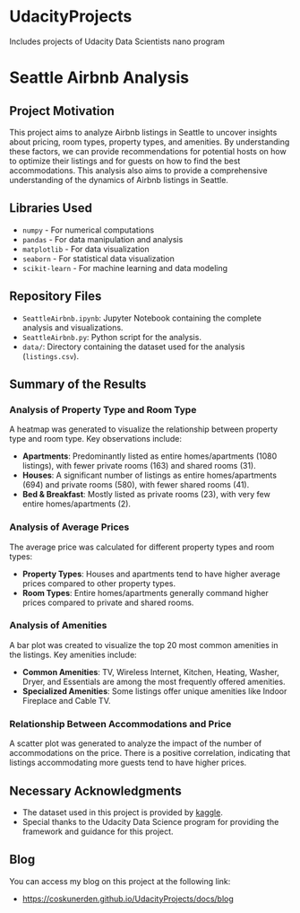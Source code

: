 # UdacityProjects
Includes projects of Udacity Data Scientists nano program

# Seattle Airbnb Analysis

## Project Motivation

This project aims to analyze Airbnb listings in Seattle to uncover insights about pricing, room types, property types, and amenities. By understanding these factors, we can provide recommendations for potential hosts on how to optimize their listings and for guests on how to find the best accommodations. This analysis also aims to provide a comprehensive understanding of the dynamics of Airbnb listings in Seattle.

## Libraries Used

- `numpy` - For numerical computations
- `pandas` - For data manipulation and analysis
- `matplotlib` - For data visualization
- `seaborn` - For statistical data visualization
- `scikit-learn` - For machine learning and data modeling

## Repository Files

- `SeattleAirbnb.ipynb`: Jupyter Notebook containing the complete analysis and visualizations.
- `SeattleAirbnb.py`: Python script for the analysis.
- `data/`: Directory containing the dataset used for the analysis (`listings.csv`).

## Summary of the Results

### Analysis of Property Type and Room Type

A heatmap was generated to visualize the relationship between property type and room type. Key observations include:

- **Apartments**: Predominantly listed as entire homes/apartments (1080 listings), with fewer private rooms (163) and shared rooms (31).
- **Houses**: A significant number of listings as entire homes/apartments (694) and private rooms (580), with fewer shared rooms (41).
- **Bed & Breakfast**: Mostly listed as private rooms (23), with very few entire homes/apartments (2).

### Analysis of Average Prices

The average price was calculated for different property types and room types:

- **Property Types**: Houses and apartments tend to have higher average prices compared to other property types.
- **Room Types**: Entire homes/apartments generally command higher prices compared to private and shared rooms.

### Analysis of Amenities

A bar plot was created to visualize the top 20 most common amenities in the listings. Key amenities include:

- **Common Amenities**: TV, Wireless Internet, Kitchen, Heating, Washer, Dryer, and Essentials are among the most frequently offered amenities.
- **Specialized Amenities**: Some listings offer unique amenities like Indoor Fireplace and Cable TV.

### Relationship Between Accommodations and Price

A scatter plot was generated to analyze the impact of the number of accommodations on the price. There is a positive correlation, indicating that listings accommodating more guests tend to have higher prices.

## Necessary Acknowledgments

- The dataset used in this project is provided by [kaggle](https://www.kaggle.com/datasets/airbnb/seattle/data).
- Special thanks to the Udacity Data Science program for providing the framework and guidance for this project.

## Blog 
You can access my blog on this project at the following link:
- https://coskunerden.github.io/UdacityProjects/docs/blog

